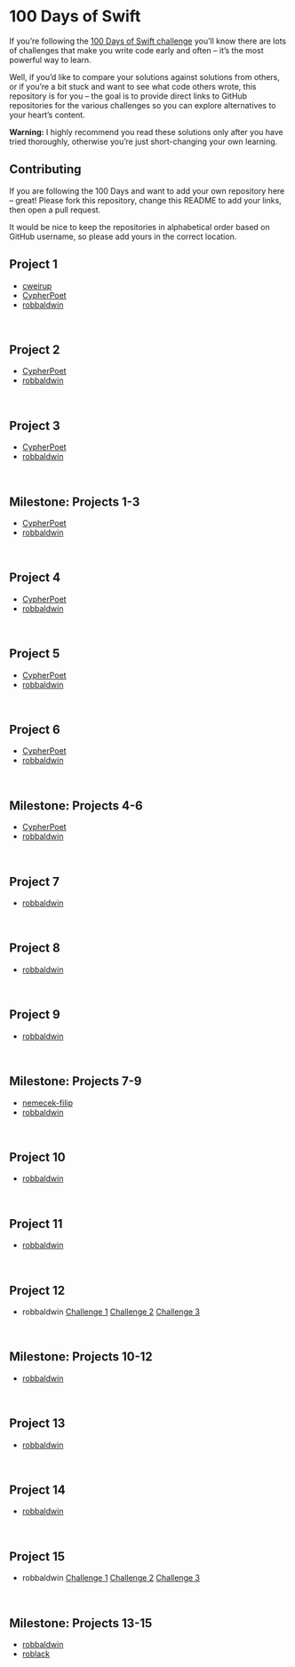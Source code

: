 # 100 Days of Swift

If you’re following the [100 Days of Swift challenge](https://www.hackingwithswift.com/100) you’ll know there are lots of challenges that make you write code early and often – it’s the most powerful way to learn.

Well, if you’d like to compare your solutions against solutions from others, or if you’re a bit stuck and want to see what code others wrote, this repository is for you – the goal is to provide direct links to GitHub repositories for the various challenges so you can explore alternatives to your heart’s content.

**Warning:** I highly recommend you read these solutions only after you have tried thoroughly, otherwise you’re just short-changing your own learning.


## Contributing

If you are following the 100 Days and want to add your own repository here – great! Please fork this repository, change this README to add your links, then open a pull request.

It would be nice to keep the repositories in alphabetical order based on GitHub username, so please add yours in the correct location.



## Project 1

* [cweirup](https://github.com/cweirup/100-days-of-swift/tree/master/Project1-Challenges)
* [CypherPoet](https://github.com/CypherPoet/100-days-of-swift/tree/master/day-018)
* [robbaldwin](https://github.com/robbaldwin/100DaysOfSwift/tree/master/P01%20StormViewer)

<p>&nbsp;</p>

## Project 2

* [CypherPoet](https://github.com/CypherPoet/100-days-of-swift/tree/master/day-021)
* [robbaldwin](https://github.com/robbaldwin/100DaysOfSwift/tree/master/P02%20GuessTheFlag)

<p>&nbsp;</p>

## Project 3

* [CypherPoet](https://github.com/CypherPoet/100-days-of-swift/tree/master/day-022)
* [robbaldwin](https://github.com/robbaldwin/100DaysOfSwift/tree/master/P03%20StormViewer%2BActivityVC)

<p>&nbsp;</p>

## Milestone: Projects 1-3

* [CypherPoet](https://github.com/CypherPoet/100-days-of-swift/tree/master/day-023)
* [robbaldwin](https://github.com/robbaldwin/100DaysOfSwift/tree/master/C01%20World%20Flags)

<p>&nbsp;</p>

## Project 4

* [CypherPoet](https://github.com/CypherPoet/100-days-of-swift/tree/master/day-026)
* [robbaldwin](https://github.com/robbaldwin/100DaysOfSwift/tree/master/P04%20EasyBrowser)

<p>&nbsp;</p>

## Project 5

* [CypherPoet](https://github.com/CypherPoet/100-days-of-swift/tree/master/day-029)
* [robbaldwin](https://github.com/robbaldwin/100DaysOfSwift/tree/master/P05%20WordScramble)

<p>&nbsp;</p>

## Project 6

* [CypherPoet](https://github.com/CypherPoet/100-days-of-swift/tree/master/day-031)
* [robbaldwin](https://github.com/robbaldwin/100DaysOfSwift/tree/master/P06B%20AutoLayout)

<p>&nbsp;</p>

## Milestone: Projects 4-6

* [CypherPoet](https://github.com/CypherPoet/100-days-of-swift/tree/master/day-032)
* [robbaldwin](https://github.com/robbaldwin/100DaysOfSwift/tree/master/C02%20ShoppingList)

<p>&nbsp;</p>

## Project 7

* [robbaldwin](https://github.com/robbaldwin/100DaysOfSwift/tree/master/P07%20WhiteHousePetitions)

<p>&nbsp;</p>

## Project 8

* [robbaldwin](https://github.com/robbaldwin/100DaysOfSwift/tree/master/P08%20SwiftyWords)

<p>&nbsp;</p>

## Project 9

* [robbaldwin](https://github.com/robbaldwin/100DaysOfSwift/tree/master/P09%20WhiteHousePetitions%20%2B%20GCD)

<p>&nbsp;</p>

## Milestone: Projects 7-9

* [nemecek-filip](https://github.com/nemecek-filip/hangman.challenge)
* [robbaldwin](https://github.com/robbaldwin/100DaysOfSwift/tree/master/C03%20Hangman)

<p>&nbsp;</p>

## Project 10

* [robbaldwin](https://github.com/robbaldwin/100DaysOfSwift/tree/master/P10%20NamesToFaces)

<p>&nbsp;</p>

## Project 11

* [robbaldwin](https://github.com/robbaldwin/100DaysOfSwift/tree/master/P11%20Pachinko)

<p>&nbsp;</p>

## Project 12

* robbaldwin [Challenge 1](https://github.com/robbaldwin/100DaysOfSwift/tree/master/P12C%20StormViewer%20%2B%20Saving%20View%20Count) [Challenge 2](https://github.com/robbaldwin/100DaysOfSwift/tree/master/P12D%20GuessTheFlag%20%2B%20High%20Score) [Challenge 3](https://github.com/robbaldwin/100DaysOfSwift/tree/master/P12E%20WordScramble%20%2B%20UserDefaults)

<p>&nbsp;</p>

## Milestone: Projects 10-12

* [robbaldwin](https://github.com/robbaldwin/100DaysOfSwift/tree/master/C04%20CameraCaptions)

<p>&nbsp;</p>

## Project 13

* [robbaldwin](https://github.com/robbaldwin/100DaysOfSwift/tree/master/P13A%20Instafilter%20-%20Challenge)

<p>&nbsp;</p>

## Project 14

* [robbaldwin](https://github.com/robbaldwin/100DaysOfSwift/tree/master/P14%20Whack-A-Penguin)

<p>&nbsp;</p>

## Project 15

* robbaldwin [Challenge 1](https://github.com/robbaldwin/100DaysOfSwift/tree/master/P15A%20SwiftyWords%20%2B%20Animation) [Challenge 2](https://github.com/robbaldwin/100DaysOfSwift/tree/master/P15B%20Instafilter%20%2B%20Animation) [Challenge 3](https://github.com/robbaldwin/100DaysOfSwift/tree/master/P15C%20GuessTheFlag%20%2B%20Animation)

<p>&nbsp;</p>

## Milestone: Projects 13-15

* [robbaldwin](https://github.com/robbaldwin/100DaysOfSwift/tree/master/C05%20CountryFacts)
* [roblack](https://github.com/roblack/100DaysOfSwift_challenges/tree/master/Day50_challenge)

<p>&nbsp;</p>
